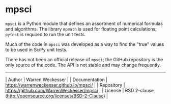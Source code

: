 mpsci
=====

``mpsci`` is a Python module that defines an assortment of numerical
formulas and algorithms.  The library `mpmath` is used for floating point
calculations; `pytest` is required to run the unit tests.

Much of the code in ``mpsci`` was developed as a way to find the
"true" values to be used in SciPy unit tests.

There has not been an official release of ``mpsci``; the GitHub repository
is the only source of the code.  The API is not stable and may change
frequently.

-----

| Author        | Warren Weckesser                                           |
| Documentation | https://warrenweckesser.github.io/mpsci/                   |
| Repository    | https://github.com/WarrenWeckesser/mpsci                   |
| License       | BSD 2-clause (http://opensource.org/licenses/BSD-2-Clause) |
